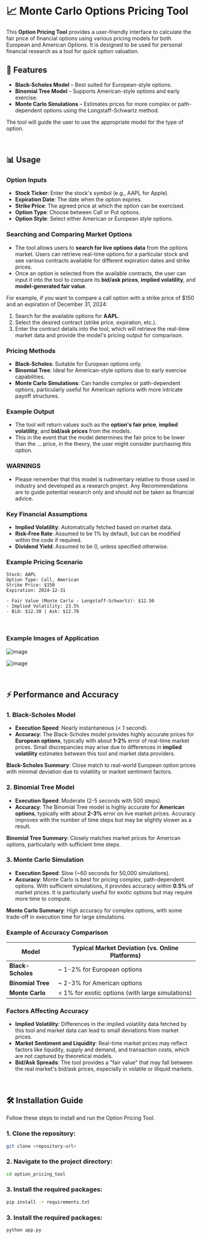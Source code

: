 # 📈 Monte Carlo Options Pricing Tool

This **Option Pricing Tool** provides a user-friendly interface to calculate the fair price of financial options using various pricing models for both European and American Options. It is designed to be used for personal financial research as a tool for quick option valuation.


## 🚀 Features

- **Black-Scholes Model** – Best suited for European-style options.
- **Binomial Tree Model** – Supports American-style options and early exercise.
- **Monte Carlo Simulations** – Estimates prices for more complex or path-dependent options using the Longstaff-Schwartz method.

The tool will guide the user to use the appropriate model for the type of option.

<br>

## 📊 Usage

### Option Inputs
- **Stock Ticker**: Enter the stock's symbol (e.g., AAPL for Apple).
- **Expiration Date**: The date when the option expires.
- **Strike Price**: The agreed price at which the option can be exercised.
- **Option Type**: Choose between Call or Put options.
- **Option Style**: Select either American or European style options.

### Searching and Comparing Market Options
- The tool allows users to **search for live options data** from the options market. Users can retrieve real-time options for a particular stock and see various contracts available for different expiration dates and strike prices.
- Once an option is selected from the available contracts, the user can input it into the tool to compare its **bid/ask prices**, **implied volatility**, and **model-generated fair value**.
  
For example, if you want to compare a call option with a strike price of $150 and an expiration of December 31, 2024:
1. Search for the available options for **AAPL**.
2. Select the desired contract (strike price, expiration, etc.).
3. Enter the contract details into the tool, which will retrieve the real-time market data and provide the model's pricing output for comparison.

### Pricing Methods
- **Black-Scholes**: Suitable for European options only.
- **Binomial Tree**: Ideal for American-style options due to early exercise capabilities.
- **Monte Carlo Simulations**: Can handle complex or path-dependent options, particularly useful for American options with more intricate payoff structures.

### Example Output
- The tool will return values such as the **option's fair price**, **implied volatility**, and **bid/ask prices** from the models.
- This in the event that the model determines the fair price to be lower than the ... price, in the theory, the user might consider purchasing this option.

### WARNINGS
- Please remember that this model is rudimentary relative to those used in industry and developed as a research project. Any Recommendations are to guide potential research only and should not be taken as financial advice.

### Key Financial Assumptions
- **Implied Volatility**: Automatically fetched based on market data.
- **Risk-Free Rate**: Assumed to be 1% by default, but can be modified within the code if required.
- **Dividend Yield**: Assumed to be 0, unless specified otherwise.

### Example Pricing Scenario
```plaintext
Stock: AAPL
Option Type: Call, American
Strike Price: $150
Expiration: 2024-12-31

- Fair Value (Monte Carlo - Longstaff-Schwartz): $12.50
- Implied Volatility: 23.5%
- Bid: $12.30 | Ask: $12.70
```

<br>

### Example Images of Application

![image](https://github.com/user-attachments/assets/57a02de8-afc7-4922-a5c8-b547f863902b)

![image](https://github.com/user-attachments/assets/5f8048d6-bd90-4e61-b45c-21fa9ff2c91a)


<br>

## ⚡ Performance and Accuracy

### 1. **Black-Scholes Model**
- **Execution Speed**: Nearly instantaneous (< 1 second).
- **Accuracy**: The Black-Scholes model provides highly accurate prices for **European options**, typically with about **1-2%** error of real-time market prices. Small discrepancies may arise due to differences in **implied volatility** estimates between this tool and market data providers.

**Black-Scholes Summary**: Close match to real-world European option prices with minimal deviation due to volatility or market sentiment factors.

### 2. **Binomial Tree Model**
- **Execution Speed**: Moderate (2-5 seconds with 500 steps).
- **Accuracy**: The Binomial Tree model is highly accurate for **American options**, typically with about **2-3%** error on live market prices. Accuracy improves with the number of time steps but may be slightly slower as a result.

**Binomial Tree Summary**: Closely matches market prices for American options, particularly with sufficient time steps.

### 3. **Monte Carlo Simulation**
- **Execution Speed**: Slow (~60 seconds for 50,000 simulations).
- **Accuracy**: Monte Carlo is best for pricing complex, path-dependent options. With sufficient simulations, it provides accuracy within **0.5%** of market prices. It is particularly useful for exotic options but may require more time to compute.

**Monte Carlo Summary**: High accuracy for complex options, with some trade-off in execution time for large simulations.

### Example of Accuracy Comparison

| Model                  | Typical Market Deviation (vs. Online Platforms) |
|------------------------|-------------------------------------------------|
| **Black-Scholes**       | ~ 1-2% for European options                |
| **Binomial Tree**       | ~ 2-3% for American options                |
| **Monte Carlo**         | < 1% for exotic options (with large simulations) |

### Factors Affecting Accuracy
- **Implied Volatility**: Differences in the implied volatility data fetched by this tool and market data can lead to small deviations from market prices.
- **Market Sentiment and Liquidity**: Real-time market prices may reflect factors like liquidity, supply and demand, and transaction costs, which are not captured by theoretical models.
- **Bid/Ask Spreads**: The tool provides a "fair value" that may fall between the real market's bid/ask prices, especially in volatile or illiquid markets.

<br>


## 🛠️ Installation Guide

Follow these steps to install and run the Option Pricing Tool.

### 1. Clone the repository:
```bash
git clone <repository-url>
```

### 2. Navigate to the project directory:
```bash
cd option_pricing_tool
```

### 3. Install the required packages:
```bash
pip install -r requirements.txt
```
### 3. Install the required packages:
```bash
python app.py
```
